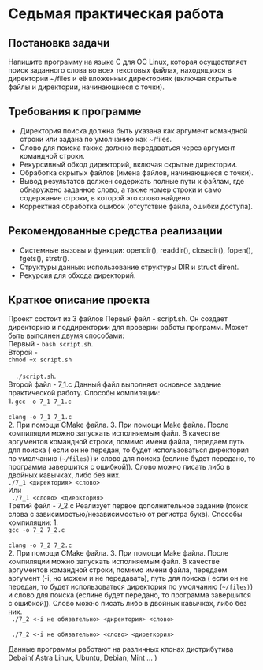 # Седьмая практическая работа
## Постановка задачи 
Напишите программу на языке C для ОС Linux, которая осуществляет поиск заданного слова во всех текстовых файлах, находящихся в директории ~/files и её вложенных директориях (включая скрытые файлы и директории, начинающиеся с точки).
## Требования к программе 
- Директория поиска должна быть указана как аргумент командной строки или задана по умолчанию как ~/files.
- Слово для поиска также должно передаваться через аргумент командной строки.
- Рекурсивный обход директорий, включая скрытые директории.
- Обработка скрытых файлов (имена файлов, начинающиеся с точки).
- Вывод результатов должен содержать полные пути к файлам, где обнаружено заданное слово, а также номер строки и само содержание строки, в которой это слово найдено.
- Корректная обработка ошибок (отсутствие файла, ошибки доступа).
## Рекомендованные средства реализации 
- Системные вызовы и функции: opendir(), readdir(), closedir(), fopen(), fgets(), strstr().
- Структуры данных: использование структуры DIR и struct dirent.
- Рекурсия для обхода директорий.

## Краткое описание проекта
Проект состоит из 3 файлов
Первый файл - script.sh.
Он создает директорию и поддиректории для проверки работы программ.
Может быть выполнен двумя способами:
<br> Первый - 
       ` bash script.sh `.<br>
Второй - 
		<br>` chmod +x script.sh `<br>
		<br>`	./script.sh `.<br>
Второй файл - 7_1.c
Данный файл выполняет основное задание практической работу.
Способы компиляции:
<br>1.
	` gcc -o 7_1 7_1.c `<br>
	<br>` clang -o 7_1 7_1.c `<br>
2. При помощи CMake файла. 
3. При помощи Make файла.
После компиляции можно запускать исполняемым файл. 
В качестве аргументов командной строки, помимо имени файла, передаем путь для поиска ( если он не передан, то будет использоваться директория по умолчанию (`~/files)`) и слово для поиска (еслине будет передано, то программа завершится с ошибкой)). Слово можно писать либо в двойных кавычках, либо без них.
       <br> `./7_1 <директория> <слово>`<br>
Или 
        <br>` ./7_1 <слово> <диерктория>`<br>
Третий файл - 7_2.c
Реализует первое дополнительное задание (поиск слова с зависимостью/независимостью от регистра букв).
Способы компиляции:
1.
		<br>` gcc -o 7_2 7_2.c `<br>
    		<br>` clang -o 7_2 7_2.c `<br>
2. При помощи CMake файла. 
3. При помощи Make файла.
После компиляции можно запускать исполняемым файл. 
В качестве аргументов командной строки, помимо имени файла, передаем аргумент (-i, но можем и не передавать), путь для поиска ( если он не передан, то будет использоваться директория по умолчанию (`~/files)`) и слово для поиска (еслине будет передано, то программа завершится с ошибкой)). Слово можно писать либо в двойных кавычках, либо без них.
        <br>` ./7_2 <-i не обязательно> <директория> <слово>`<br>
        <br>` ./7_2 <-i не обязательно> <слово> <диреткория>`<br>

Данные программы работают на различных клонах дистрибутива Debain( Astra Linux, Ubuntu, Debian, Mint ... )

